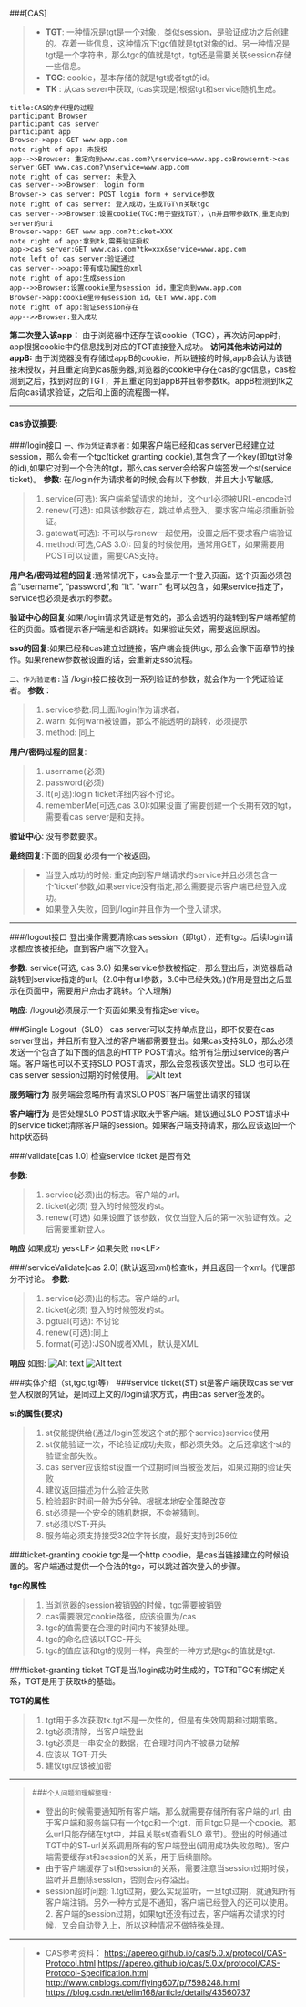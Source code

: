 ###[CAS]
>- **TGT**: 一种情况是tgt是一个对象，类似session，是验证成功之后创建的。存着一些信息，这种情况下tgc值就是tgt对象的id。另一种情况是tgt是一个字符串，那么tgc的值就是tgt，tgt还是需要关联session存储一些信息。
>- **TGC**: cookie，基本存储的就是tgt或者tgt的id。
>- **TK** : 从cas sever中获取, (cas实现是)根据tgt和service随机生成。
```sequence
title:CAS的非代理的过程
participant Browser
participant cas server
participant app
Browser->app: GET www.app.com
note right of app: 未授权
app-->>Browser: 重定向到www.cas.com?\nservice=www.app.coBrowsernt->cas server:GET www.cas.com?\nservice=www.app.com
note right of cas server: 未登入
cas server-->>Browser: login form
Browser-> cas server: POST login form + service参数
note right of cas server: 登入成功，生成TGT\n关联tgc
cas server-->>Browser:设置cookie(TGC:用于查找TGT)，\n并且带参数TK,重定向到server的uri
Browser->app: GET www.app.com?ticket=XXX
note right of app:拿到tk,需要验证授权
app->cas server:GET www.cas.com?tk=xxx&service=www.app.com
note left of cas server:验证通过
cas server-->>app:带有成功属性的xml
note right of app:生成session
app-->>Browser:设置cookie里为session id，重定向到www.app.com
Browser->app:cookie里带有session id，GET www.app.com
note right of app:验证session存在
app-->>Browser:登入成功
```
**第二次登入该app：** 由于浏览器中还存在该cookie（TGC），再次访问app时，app根据cookie中的信息找到对应的TGT直接登入成功。
**访问其他未访问过的 appB:** 由于浏览器没有存储过appB的cookie，所以链接的时候,appB会认为该链接未授权，并且重定向到cas服务器,浏览器的cookie中存在cas的tgc信息，cas检测到之后，找到对应的TGT，并且重定向到appB并且带参数tk。appB检测到tk之后向cas请求验证，之后和上面的流程图一样。


----------
#### cas协议摘要:
###/login接口
`一、作为凭证请求者：`如果客户端已经和cas server已经建立过session，那么会有一个tgc(ticket granting cookie),其包含了一个key(即tgt对象的id),如果它对到一个合法的tgt，那么cas server会给客户端签发一个st(service ticket)。
**参数**:  在/login作为请求者的时候,会有以下参数，并且大小写敏感。
>1. service(可选): 客户端希望请求的地址，这个url必须被URL-encode过
>2. renew(可选): 如果该参数存在，跳过单点登入，要求客户端必须重新验证。
>3. gatewat(可选): 不可以与renew一起使用，设置之后不要求客户端验证
>4. method(可选,CAS 3.0): 回复的时候使用，通常用GET，如果需要用POST可以设置，需要CAS支持。


**用户名/密码过程的回复**:通常情况下，cas会显示一个登入页面。这个页面必须包含“username”, “password”,和 “lt”. "warn" 也可以包含，如果service指定了，service也必须是表示的参数。 

**验证中心的回复**:如果/login请求凭证是有效的，那么会透明的跳转到客户端希望前往的页面。或者提示客户端是和否跳转。如果验证失效，需要返回原因。

**sso的回复**:如果已经和cas建立过链接，客户端会提供tgc, 那么会像下面章节的操作。如果renew参数被设置的话，会重新走sso流程。

`二、作为验证者:`当 /login接口接收到一系列验证的参数，就会作为一个凭证验证者。
**参数**：
>1. service参数:同上面/login作为请求者。
>2. warn: 如何warn被设置，那么不能透明的跳转，必须提示
>3. method: 同上

**用户/密码过程的回复**:
>1. username(必须)
>2. password(必须)
>3. lt(可选):login ticket详细内容不讨论。
>4. rememberMe(可选,cas 3.0):如果设置了需要创建一个长期有效的tgt，需要看cas server是和支持。

**验证中心**: 没有参数要求。

**最终回复**:下面的回复必须有一个被返回。
>- 当登入成功的时候: 重定向到客户端请求的service并且必须包含一个'ticket'参数,如果service没有指定,那么需要提示客户端已经登入成功。
>- 如果登入失败，回到/login并且作为一个登入请求。

--------

###/logout接口
登出操作需要清除cas session（即tgt），还有tgc。后续login请求都应该被拒绝，直到客户端下次登入。

**参数**: service(可选, cas 3.0) 如果service参数被指定，那么登出后，浏览器启动跳转到service指定的url。(2.0中有url参数，3.0中已经失效。)(作用是登出之后显示在页面中，需要用户点击才跳转。个人理解)

**响应**:  /logout必须展示一个页面如果没有指定service。

###Single Logout（SLO）
cas server可以支持单点登出，即不仅要在cas server登出，并且所有登入过的客户端都需要登出。如果cas支持SLO，那么必须发送一个包含了如下图的信息的HTTP POST请求。给所有注册过service的客户端。客户端也可以不支持SLO POST请求，那么会忽视该次登出。SLO 也可以在cas server session过期的时候使用。
![Alt text](./logout.png)


**服务端行为**
服务端会忽略所有请求SLO POST客户端登出请求的错误

**客户端行为**
是否处理SLO POST请求取决于客户端。建议通过SLO POST请求中的service ticket清除客户端的session。如果客户端支持请求，那么应该返回一个http状态码

###/validate[cas 1.0]
检查service ticket 是否有效

**参数**:
>1. service(必须)出的标志。客户端的url。
>2. ticket(必须) 登入的时候签发的st。
>3. renew(可选) 如果设置了该参数，仅仅当登入后的第一次验证有效。之后需要重新登入。

**响应**
如果成功
yes\<LF\>
如果失败
no\<LF\>

###/serviceValidate[cas 2.0]
(默认返回xml)检查tk，并且返回一个xml。代理部分不讨论。
**参数**:
>1. service(必须)出的标志。客户端的url。
>2. ticket(必须) 登入的时候签发的st。
>3. pgtual(可选): 不讨论
>4. renew(可选):同上
>5. format(可选):JSON或者XML，默认是XML

**响应**
如图:
![Alt text](./1530664641359.png)
![Alt text](./1530664661011.png)

###实体介绍（st,tgc,tgt等）
###service ticket(ST)
st是客户端获取cas server登入权限的凭证，是同过上文的/login请求方式，再由cas server签发的。

**st的属性(要求)**
 >1. st仅能提供给(通过/login签发这个st的那个service)service使用
 >2. st仅能验证一次，不论验证成功失败，都必须失效。之后还拿这个st的验证全部失败。
 >3. cas server应该给st设置一个过期时间当被签发后，如果过期的验证失败
 >4. 建议返回描述为什么验证失败
 >5. 检验超时时间一般为5分钟。根据本地安全策略改变
 >6. st必须是一个安全的随机数据，不会被猜到。
 >7. st必须以ST-开头
 >8. 服务端必须支持接受32位字符长度，最好支持到256位
 
###ticket-granting cookie
 tgc是一个http coodie，是cas当链接建立的时候设置的。客户端通过提供一个合法的tgc，可以跳过首次登入的步骤。

**tgc的属性**
>1. 当浏览器的session被销毁的时候，tgc需要被销毁
>2. cas需要限定cookie路径，应该设置为/cas
>3. tgc的值需要在合理的时间内不被猜处理。
>4. tgc的命名应该以TGC-开头
>5. tgc的值应该和tgt的规则一样，典型的一种方式是tgc的值就是tgt.

###ticket-granting ticket
TGT是当/login成功时生成的，TGT和TGC有绑定关系，TGT是用于获取tk的基础。

**TGT的属性**
>1. tgt用于多次获取tk.tgt不是一次性的，但是有失效周期和过期策略。
>2. tgt必须清除，当客户端登出
>3. tgt必须是一串安全的数据，在合理时间内不被暴力破解
>4. 应该以 TGT-开头
>5. 建议tgt应该被加密

-----
>###`个人问题和理解整理:`
>- 登出的时候需要通知所有客户端，那么就需要存储所有客户端的url, 由于客户端和服务端只有一个tgc和一个tgt，而且tgc只是一个cookie。那么url只能存储在tgt中，并且关联st(查看SLO 章节)。登出的时候通过TGT中的ST-url关系调用所有的客户端登出(调用成功失败忽略)。客户端需要缓存st和session的关系，用于后续删除。
>- 由于客户端缓存了st和session的关系，需要注意当session过期时候，监听并且删除session，否则会内存溢出。
>- session超时问题: 1.tgt过期，要么实现监听，一旦tgt过期，就通知所有客户端注销。另外一种方式是不通知，客户端已经登入的还可以使用。2. 客户端的session过期，如果tgt还没有过去，客户端再次请求的时候，又会自动登入上，所以这种情况不做特殊处理。


----------

>- CAS参考资料：
https://apereo.github.io/cas/5.0.x/protocol/CAS-Protocol.html
https://apereo.github.io/cas/5.0.x/protocol/CAS-Protocol-Specification.html
http://www.cnblogs.com/flying607/p/7598248.html		
https://blog.csdn.net/elim168/article/details/43560737


